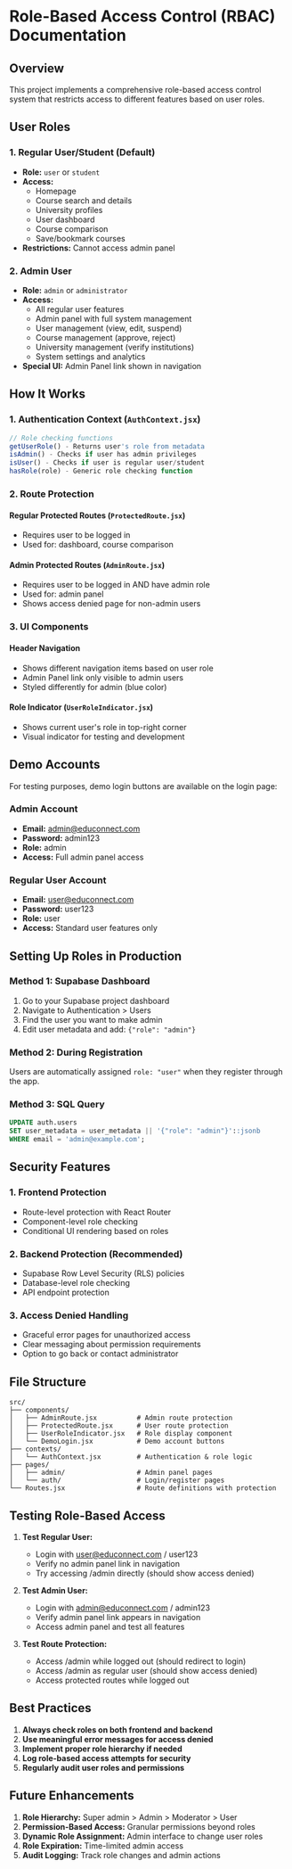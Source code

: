 # Role-Based Access Control (RBAC) Documentation

## Overview
This project implements a comprehensive role-based access control system that restricts access to different features based on user roles.

## User Roles

### 1. Regular User/Student (Default)
- **Role:** `user` or `student`
- **Access:** 
  - Homepage
  - Course search and details
  - University profiles
  - User dashboard
  - Course comparison
  - Save/bookmark courses
- **Restrictions:** Cannot access admin panel

### 2. Admin User
- **Role:** `admin` or `administrator`
- **Access:** 
  - All regular user features
  - Admin panel with full system management
  - User management (view, edit, suspend)
  - Course management (approve, reject)
  - University management (verify institutions)
  - System settings and analytics
- **Special UI:** Admin Panel link shown in navigation

## How It Works

### 1. Authentication Context (`AuthContext.jsx`)
```javascript
// Role checking functions
getUserRole() - Returns user's role from metadata
isAdmin() - Checks if user has admin privileges
isUser() - Checks if user is regular user/student
hasRole(role) - Generic role checking function
```

### 2. Route Protection

#### Regular Protected Routes (`ProtectedRoute.jsx`)
- Requires user to be logged in
- Used for: dashboard, course comparison

#### Admin Protected Routes (`AdminRoute.jsx`)
- Requires user to be logged in AND have admin role
- Used for: admin panel
- Shows access denied page for non-admin users

### 3. UI Components

#### Header Navigation
- Shows different navigation items based on user role
- Admin Panel link only visible to admin users
- Styled differently for admin (blue color)

#### Role Indicator (`UserRoleIndicator.jsx`)
- Shows current user's role in top-right corner
- Visual indicator for testing and development

## Demo Accounts

For testing purposes, demo login buttons are available on the login page:

### Admin Account
- **Email:** admin@educonnect.com
- **Password:** admin123
- **Role:** admin
- **Access:** Full admin panel access

### Regular User Account
- **Email:** user@educonnect.com
- **Password:** user123
- **Role:** user
- **Access:** Standard user features only

## Setting Up Roles in Production

### Method 1: Supabase Dashboard
1. Go to your Supabase project dashboard
2. Navigate to Authentication > Users
3. Find the user you want to make admin
4. Edit user metadata and add: `{"role": "admin"}`

### Method 2: During Registration
Users are automatically assigned `role: "user"` when they register through the app.

### Method 3: SQL Query
```sql
UPDATE auth.users 
SET user_metadata = user_metadata || '{"role": "admin"}'::jsonb 
WHERE email = 'admin@example.com';
```

## Security Features

### 1. Frontend Protection
- Route-level protection with React Router
- Component-level role checking
- Conditional UI rendering based on roles

### 2. Backend Protection (Recommended)
- Supabase Row Level Security (RLS) policies
- Database-level role checking
- API endpoint protection

### 3. Access Denied Handling
- Graceful error pages for unauthorized access
- Clear messaging about permission requirements
- Option to go back or contact administrator

## File Structure

```
src/
├── components/
│   ├── AdminRoute.jsx          # Admin route protection
│   ├── ProtectedRoute.jsx      # User route protection
│   ├── UserRoleIndicator.jsx   # Role display component
│   └── DemoLogin.jsx           # Demo account buttons
├── contexts/
│   └── AuthContext.jsx         # Authentication & role logic
├── pages/
│   ├── admin/                  # Admin panel pages
│   └── auth/                   # Login/register pages
└── Routes.jsx                  # Route definitions with protection
```

## Testing Role-Based Access

1. **Test Regular User:**
   - Login with user@educonnect.com / user123
   - Verify no admin panel link in navigation
   - Try accessing /admin directly (should show access denied)

2. **Test Admin User:**
   - Login with admin@educonnect.com / admin123
   - Verify admin panel link appears in navigation
   - Access admin panel and test all features

3. **Test Route Protection:**
   - Access /admin while logged out (should redirect to login)
   - Access /admin as regular user (should show access denied)
   - Access protected routes while logged out

## Best Practices

1. **Always check roles on both frontend and backend**
2. **Use meaningful error messages for access denied**
3. **Implement proper role hierarchy if needed**
4. **Log role-based access attempts for security**
5. **Regularly audit user roles and permissions**

## Future Enhancements

1. **Role Hierarchy:** Super admin > Admin > Moderator > User
2. **Permission-Based Access:** Granular permissions beyond roles
3. **Dynamic Role Assignment:** Admin interface to change user roles
4. **Role Expiration:** Time-limited admin access
5. **Audit Logging:** Track role changes and admin actions
